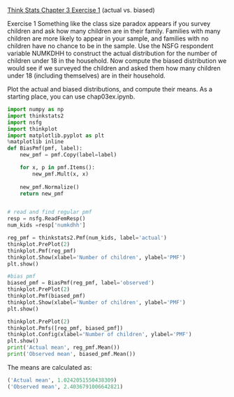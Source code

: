 [Think Stats Chapter 3 Exercise 1](http://greenteapress.com/thinkstats2/html/thinkstats2004.html#toc31) (actual vs. biased)

Exercise 1   Something like the class size paradox appears if you survey children and ask how many children are in their family. Families with many children are more likely to appear in your sample, and families with no children have no chance to be in the sample.
Use the NSFG respondent variable NUMKDHH to construct the actual distribution for the number of children under 18 in the household.
Now compute the biased distribution we would see if we surveyed the children and asked them how many children under 18 (including themselves) are in their household.

Plot the actual and biased distributions, and compute their means. As a starting place, you can use chap03ex.ipynb.
```python
import numpy as np
import thinkstats2
import nsfg
import thinkplot
import matplotlib.pyplot as plt
%matplotlib inline
def BiasPmf(pmf, label):
    new_pmf = pmf.Copy(label=label)

    for x, p in pmf.Items():
        new_pmf.Mult(x, x)
        
    new_pmf.Normalize()
    return new_pmf


# read and find regular pmf 
resp = nsfg.ReadFemResp()
num_kids =resp['numkdhh']

reg_pmf = thinkstats2.Pmf(num_kids, label='actual')
thinkplot.PrePlot(2)
thinkplot.Pmf(reg_pmf)
thinkplot.Show(xlabel='Number of children', ylabel='PMF')
plt.show()

#bias pmf
biased_pmf = BiasPmf(reg_pmf, label='observed')
thinkplot.PrePlot(2)
thinkplot.Pmf(biased_pmf)
thinkplot.Show(xlabel='Number of children', ylabel='PMF')
plt.show()

thinkplot.PrePlot(2)
thinkplot.Pmfs([reg_pmf, biased_pmf])
thinkplot.Config(xlabel='Number of children', ylabel='PMF')
plt.show()
print('Actual mean', reg_pmf.Mean())
print('Observed mean', biased_pmf.Mean())
```

The means are calculated as:
```python
('Actual mean', 1.0242051550438309)
('Observed mean', 2.4036791006642821)
```
